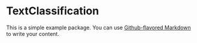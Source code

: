 # TextClassification

This is a simple example package. You can use
[Github-flavored Markdown](https://guides.github.com/features/mastering-markdown/)
to write your content.
